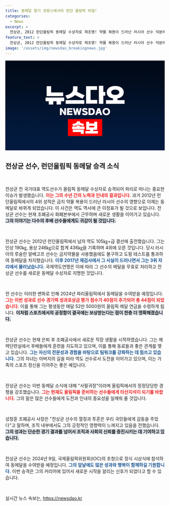 ```yaml
---
title: 동메달 찾기 프랑스에서의 런던 올림픽 비밀!
categories:
  - News
excerpt: >
  전상균, 2012 런던올림픽 동메달 수상자로 재조명! 약물 복용이 드러난 러시아 선수 덕분에 4위에서 3위로 승격, 2024 파리올림픽 시상식에서 동메달을 받아낸다. 그의 뒤를 이은 자녀의 도전도 주목받고 있다.
feature_text: >
  전상균, 2012 런던올림픽 동메달 수상자로 재조명! 약물 복용이 드러난 러시아 선수 덕분에 4위에서 3위로 승격, 2024 파리올림픽 시상식에서 동메달을 받아낸다. 그의 뒤를 이은 자녀의 도전도 주목받고 있다.
image: '/assets/img/newsdao_breakingnews.jpg'
---
```


<p><img src="/assets/img/newsdao_breakingnews.jpg" alt="flaretime 속보" /></p>

<h2 data-ke-size="size26">전상균 선수, 런던올림픽 동메달 승격 소식</h2>

<p data-ke-size="size16">&nbsp;</p>

<p>전상균 전 국가대표 역도선수가 올림픽 동메달 수상자로 승격되어 파리로 떠나는 중요한 이슈가 발생했습니다. <b><span style="color: #ee2323;">이는 그의 수년 간의 노력과 인내의 결과입니다.</span></b> 과거 2012년 런던올림픽에서의 4위 성적은 금지 약물 복용이 드러난 러시아 선수의 영향으로 이제는 동메달로 바뀌게 되었습니다. 이 사건은 역도 역사에 큰 이정표가 될 것으로 보입니다. 전상균 선수는 현재 조폐공사 화폐본부에서 근무하며 새로운 생활을 이어가고 있습니다. <b><span style="background-color: #21538527;">그의 이야기는 다수의 후배 선수들에게도 귀감이 될 것입니다.</span></b></p>

<p data-ke-size="size16">&nbsp;</p>

<p>전상균 선수는 2012년 런던올림픽에서 남자 역도 105㎏+급 결선에 출전했습니다. 그는 인상 190㎏, 용상 246㎏으로 합계 436㎏을 기록하며 4위에 오른 것입니다. 당시 러시아의 루슬란 알베고프 선수는 금지약물을 사용했음에도 불구하고 도핑 테스트를 통과하여 동메달을 차지했습니다. <b><span style="color: #1a5490;">이후 2017년 재검사에서 그 사실이 드러나면서 그는 3위 자리에서 물러났습니다.</span></b> 국제역도연맹은 이에 따라 그 선수의 메달을 무효로 처리하고 전상균 선수를 새로운 동메달 수상자로 지명한 것입니다.</p>

<p data-ke-size="size16">&nbsp;</p>

<p>전 선수는 이러한 변화로 인해 2024년 파리올림픽에서 동메달을 수여받을 예정입니다. <b><span style="color: #ee2323;">그는 이번 성과로 선수 경기력 성과포상금 평가 점수가 40점이 추가되어 총 44점이 되었습니다.</span></b> 이를 통해 그는 평생동안 매달 52만 5000원의 올림픽 메달 연금을 수령하게 됩니다. <b><span style="background-color: #21538527;">이처럼 스포츠에서의 공정함이 결국에는 보상받는다는 점이 한층 더 명확해졌습니다.</span></b></p>

<p data-ke-size="size16">&nbsp;</p>

<p>전상균 선수는 현재 은퇴 후 조폐공사에서 새로운 직장 생활을 시작하였습니다. 그는 체력단련실에서 후배들에게 훈련을 지도하고 있으며, 이를 통해 동료들과 좋은 관계를 맺고 있습니다. <b><span style="color: #1a5490;">그는 자신의 전문성과 경험을 바탕으로 팀워크를 강화하는 데 힘쓰고 있습니다.</span></b> 그의 자녀는 아버지의 길을 따라 역도 선수로서 도전을 이어가고 있으며, 이는 가족의 스포츠 정신을 이어주는 좋은 예입니다.</p>

<p data-ke-size="size16">&nbsp;</p>

<p>전상균 선수는 이번 동메달 소식에 대해 "사필귀정"이라며 올림픽에서의 정정당당한 경쟁을 강조했습니다. <b><span style="color: #ee2323;">그는 현재도 올림픽을 준비하는 선수들에게 타산지석이 되기를 바랍니다.</span></b> 그의 말은 많은 선수들에게 도전과 인내의 중요성을 일깨워 줄 것입니다.</p>

<p data-ke-size="size16">&nbsp;</p>

<p>성창훈 조폐공사 사장은 "전상균 선수의 열정과 투혼은 우리 국민들에게 감동을 주었다"고 말하며, 조직 내부에서도 그의 긍정적인 영향력이 느껴지고 있음을 전했습니다. <b><span style="background-color: #21538527;">그의 성과는 단순한 경기 결과를 넘어서 조직과 사회의 신뢰를 증진시키는 데 기여하고 있습니다.</span></b></p>

<p data-ke-size="size16">&nbsp;</p>

<p>전상균 선수는 2024년 9일, 국제올림픽위원회(IOC)의 초청으로 정식 시상식에 참석하여 동메달을 수여받을 예정입니다. <b><span style="color: #1a5490;">그의 앞날에도 많은 성과와 행복이 함께하길 기원합니다.</span></b> 이번 승격은 그의 커리어에 있어서 새로운 시작을 알리는 신호가 되었다고 할 수 있습니다.</p>

<p data-ke-size="size16">&nbsp;</p>
실시간 뉴스 속보는, <a href="https://newsdao.kr" rel="dofollow">https://newsdao.kr</a>


